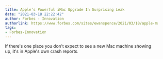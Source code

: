```yaml
---
title: Apple’s Powerful iMac Upgrade In Surprising Leak
date: "2021-03-18 22:22:42"
author: Forbes - Innovation
authorlink: https://www.forbes.com/sites/ewanspence/2021/03/18/apple-macos-imac-apple-silicon-m1-m1x-leak-new/
tags:
- Forbes-Innovation
---
```

If there's one place you don't expect to see a new Mac machine showing up, it's in Apple's own crash reports.